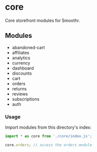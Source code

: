 # core

Core storefront modules for Smoothr.

## Modules

- abandoned-cart
- affiliates
- analytics
- currency
- dashboard
- discounts
- cart
- orders
- returns
- reviews
- subscriptions
- auth

### Usage

Import modules from this directory's index:

```javascript
import * as core from './core/index.js';

core.orders; // access the orders module
```
